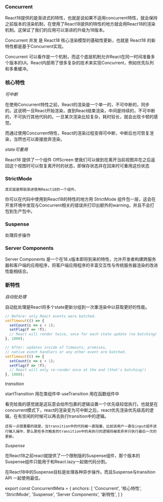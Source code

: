 
### Concurrent

React18提供的是渐进式的特性，也就是说如果不适用concurrent特性，就会保持之前版本的渲染机制，在使用了React18提供的特性的地方就会用React18的渲染机制。这保证了我们的应用可以渐进的升级为18版本。

Concurrent 并发 是 React18 核心渲染模型的基础性更新，也就是 React18 的新特性都是基于Concurrent实现。

Concurrent 可以看作是一个机制，而这个底层机制允许React在同一时间准备多个版本的UI。React内部用了很多复杂的技术来实现Concurrent，例如优先队列和多重缓冲。

### 核心特性

_可中断_

在使用Concurrent特性之前，React的渲染是一个单一的，不可中断的，同步的。这说明一旦React开始渲染，直到React结束渲染，中间是持续的，不可中断的，不可执行其他代码的。一旦某次渲染比较复杂，耗时较长，就会出现卡顿的感觉。

而通过使用Concurrent特性，React的渲染过程变得可中断，中断后也可恢复渲染，当然也可以直接放弃渲染。

_state可重用_

React18 提供了一个组件 OffScreen 使我们可以做到在离开当前视图并在之后返回这个视图时可以恢复离开时的状态，即保存状态并在回来时可重用这份状态

### StrictMode

`其实就是帮助渐进使用React18的一个组件。`

你可以在代码中使用到React18的特性的地方用 StrictMode 组件包一层，这会在开发环境中发现与Concurrent相关的错误并打印出额外的warning，并且不会打包到生产包中。

### Suspense

处理异步操作

### Server Components

Server Components 是一个在18.x版本即将到来的特性，允许开发者构建跨服务器和客户端的应用程序，将客户端应用程序的丰富交互性与传统服务器渲染的改进性能相结合。

### 新特性

_自动批处理_

自动批处理是React将多个state更新分组到一次重渲染中以获取更好的性能。

``` js
// Before: only React events were batched.
setTimeout(() => {
  setCount(c => c + 1);
  setFlag(f => !f);
  // React will render twice, once for each state update (no batching)
}, 1000);

// After: updates inside of timeouts, promises,
// native event handlers or any other event are batched.
setTimeout(() => {
  setCount(c => c + 1);
  setFlag(f => !f);
  // React will only re-render once at the end (that's batching!)
}, 1000);
```

_transition_

startTransition 用在类组件中
useTransition   用在函数组件中

看完给我的感觉就是这玩意会给所包裹的逻辑设置一个优先级较低执行。也就是在concurrent模式下，react的渲染变为可中断之后，react优先渲染优先级高的逻辑，在有空闲的时候可以再去执行transition中的逻辑。

`还有一点很重要的就是，当transition中的代码被一直阻塞，比如说用户一直在input组件进行输入操作，那么那些多次触发的transition中的未执行的逻辑将被丢弃并只执行最后一次的更新。`

_Suspense_

在React18之前react就提供了一个限制版的Suspense组件，那个版本的Suspense组件只能用于和React.lazy一起做代码分割。

在React18中的Suspense目标是处理各种异步操作。而且Suspense与transition API 一起使用最佳。


export const ConcurrentMeta = {
  anchors: [
    'Concurrent',
    '核心特性',
    'StrictMode',
    'Suspense',
    'Server Components',
    '新特性',
  ]
}
